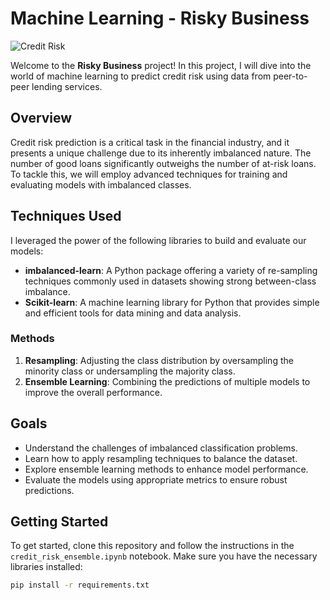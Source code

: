 # Machine Learning - Risky Business

![Credit Risk](images/credit-risk.jpg)

Welcome to the **Risky Business** project! In this project, I will dive into the world of machine learning to predict credit risk using data from peer-to-peer lending services. 

## Overview

Credit risk prediction is a critical task in the financial industry, and it presents a unique challenge due to its inherently imbalanced nature. The number of good loans significantly outweighs the number of at-risk loans. To tackle this, we will employ advanced techniques for training and evaluating models with imbalanced classes.

## Techniques Used

I leveraged the power of the following libraries to build and evaluate our models:

- **imbalanced-learn**: A Python package offering a variety of re-sampling techniques commonly used in datasets showing strong between-class imbalance.
- **Scikit-learn**: A machine learning library for Python that provides simple and efficient tools for data mining and data analysis.

### Methods

1. **Resampling**: Adjusting the class distribution by oversampling the minority class or undersampling the majority class.
2. **Ensemble Learning**: Combining the predictions of multiple models to improve the overall performance.

## Goals

- Understand the challenges of imbalanced classification problems.
- Learn how to apply resampling techniques to balance the dataset.
- Explore ensemble learning methods to enhance model performance.
- Evaluate the models using appropriate metrics to ensure robust predictions.

## Getting Started

To get started, clone this repository and follow the instructions in the `credit_risk_ensemble.ipynb` notebook. Make sure you have the necessary libraries installed:

```bash
pip install -r requirements.txt